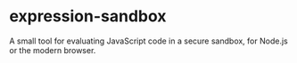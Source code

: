 # expression-sandbox
A small tool for evaluating JavaScript code in a secure sandbox, for Node.js or the modern browser.
